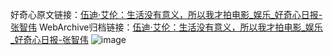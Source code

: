 好奇心原文链接：[伍迪·艾伦：生活没有意义，所以我才拍电影_娱乐_好奇心日报-张智伟](https://www.qdaily.com/articles/1547.html)
WebArchive归档链接：[伍迪·艾伦：生活没有意义，所以我才拍电影_娱乐_好奇心日报-张智伟](http://web.archive.org/web/20190623145922/https://www.qdaily.com/articles/1547.html)
![image](http://ww3.sinaimg.cn/large/007d5XDply1g3v4i3f4i0j30u02jkkjl)